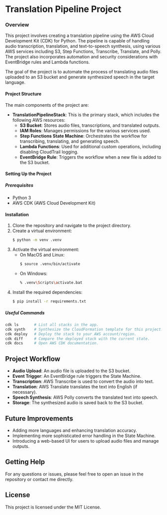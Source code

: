 # Translation Pipeline Project

### Overview
This project involves creating a translation pipeline using the AWS Cloud Development Kit (CDK) for Python. The pipeline is capable of handling audio transcription, translation, and text-to-speech synthesis, using various AWS services including S3, Step Functions, Transcribe, Translate, and Polly. The project also incorporates automation and security considerations with EventBridge rules and Lambda functions.

The goal of the project is to automate the process of translating audio files uploaded to an S3 bucket and generate synthesized speech in the target language.

#### Project Structure
The main components of the project are:

- **TranslationPipelineStack**: This is the primary stack, which includes the following AWS resources:
    - **S3 Bucket**: Stores audio files, transcriptions, and translated outputs.
    - **IAM Roles**: Manages permissions for the various services used.
    - **Step Functions State Machine**: Orchestrates the workflow for transcribing, translating, and generating speech.
    - **Lambda Functions**: Used for additional custom operations, including disabling CloudTrail logging.
    - **EventBridge Rule**: Triggers the workflow when a new file is added to the S3 bucket.

#### Setting Up the Project

##### Prerequisites
- Python 3
- AWS CDK (AWS Cloud Development Kit)

#### Installation
1. Clone the repository and navigate to the project directory.
2. Create a virtual environment:
    ```bash
    $ python -m venv .venv
    ```
3. Activate the virtual environment:
    - On MacOS and Linux:
        ```bash
        $ source .venv/bin/activate
        ```
    - On Windows:
        ```bash
        % .venv\Scripts\activate.bat
        ```
4. Install the required dependencies:
    ```bash
    $ pip install -r requirements.txt
    ```

##### Useful Commands
```bash
cdk ls       # List all stacks in the app.
cdk synth    # Synthesize the CloudFormation template for this project.
cdk deploy   # Deploy the stack to your AWS account/region.
cdk diff     # Compare the deployed stack with the current state.
cdk docs     # Open AWS CDK documentation.
```
## Project Workflow
- **Audio Upload**: An audio file is uploaded to the S3 bucket.
- **Event Trigger**: An EventBridge rule triggers the State Machine.
- **Transcription**: AWS Transcribe is used to convert the audio into text.
- **Translation**: AWS Translate translates the text into English (if necessary).
- **Speech Synthesis**: AWS Polly converts the translated text into speech.
- **Storage**: The synthesized audio is saved back to the S3 bucket.

## Future Improvements
- Adding more languages and enhancing translation accuracy.
- Implementing more sophisticated error handling in the State Machine.
- Introducing a web-based UI for users to upload audio files and manage outputs.

## Getting Help
For any questions or issues, please feel free to open an issue in the repository or contact me directly.

## License
This project is licensed under the MIT License.


